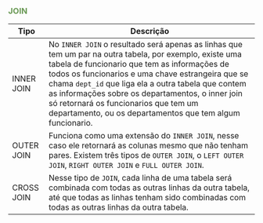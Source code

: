 ### <span style = "color:#6a9955"> JOIN </span>
Tipo       | Descrição
---        | ---
INNER JOIN | No `INNER JOIN` o resultado será apenas as linhas que tem um par na outra tabela, por exemplo, existe uma tabela de funcionario que tem as informações de todos os funcionarios e uma chave estrangeira que se chama `dept_id` que liga ela a outra tabela que contem as informações sobre os departamentos, o inner join só retornará os funcionarios que tem um departamento, ou os departamentos que tem algum funcionario.
OUTER JOIN | Funciona como uma extensão do `INNER JOIN`, nesse caso ele retornará as colunas mesmo que não tenham pares. Existem três tipos de `OUTER JOIN`, o `LEFT OUTER JOIN`, `RIGHT OUTER JOIN` e `FULL OUTER JOIN`.
CROSS JOIN | Nesse tipo de `JOIN`, cada linha de uma tabela será combinada com todas as outras linhas da outra tabela, até que todas as linhas tenham sido combinadas com todas as outras linhas da outra tabela.